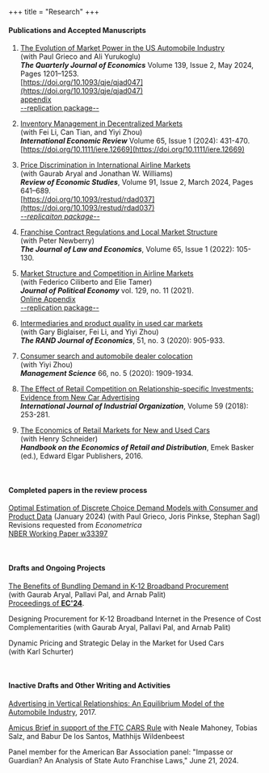 +++
title = "Research"
+++

#### Publications and Accepted Manuscripts

1. [The Evolution of Market Power in the US Automobile Industry](/working_papers/CarMarkupsJuly2023.pdf)  
(with Paul Grieco and Ali Yurukoglu)  
***The Quarterly Journal of Economics*** Volume 139, Issue 2, May 2024, Pages 1201–1253.      
[https://doi.org/10.1093/qje/qjad047](https://doi.org/10.1093/qje/qjad047)  
[appendix](https://oup.silverchair-cdn.com/oup/backfile/Content_public/Journal/qje/PAP/10.1093_qje_qjad047/2/qjad047_online_appendix.pdf?Expires=1711896713&Signature=dqEZUR~z9Mh67TznhUB50prYdePo2mq2ReGJXNVcWjPDBA~fcBCZxo7Lz0xPQbg3B0IBkVHTZRyuNoMl7E4oKxf-Pt2TEsfuE2gBsQk05-ECAiKHeRKSZ4YKb4gJGA~IIbM88Zvyjf7XsBSVb1aZ2nayzzVbzx-QL~mW82231coD89YgmiwQCyzHZgDZuym1~kMJ2DAU~X36~~zVyEOmA5C5GCscMU7CdZF7MM96YRUETT2C2XLPlkeFr4kRxc7auOMdYbUl-awSSh6p8GP7nrZzin8IPg6YaxKC94Qzthk5RSjKDGXmlqStklMyDWviiPi4az~PgsPFiJv7-peoFw__&Key-Pair-Id=APKAIE5G5CRDK6RD3PGA)  
[--replication package--](https://doi.org/10.7910/DVN/CZGOKP)

1. [Inventory Management in Decentralized Markets](/published_papers/inventory_management_2024.pdf)    
(with Fei Li, Can Tian, and Yiyi Zhou)   
***International Economic Review*** Volume 65, Issue 1 (2024): 431-470.  
[https://doi.org/10.1111/iere.12669](https://doi.org/10.1111/iere.12669)


1. [Price Discrimination in International Airline Markets](/published_papers/ACMW_2023.pdf)  
(with Gaurab Aryal and Jonathan W. Williams)   
***Review of Economic Studies***, Volume 91, Issue 2, March 2024, Pages 641–689.    
[https://doi.org/10.1093/restud/rdad037](https://doi.org/10.1093/restud/rdad037)  
[*--replicaiton package--*](https://zenodo.org/record/7392123)  

1. [Franchise Contract Regulations and Local Market Structure](/published_papers/Murry_Newberry_JLE_2022.pdf)  
(with Peter Newberry)  
***The Journal of Law and Economics***, Volume 65, Issue 1 (2022): 105-130.    

1. [Market Structure and Competition in Airline Markets](/published_papers/CMT_JPE_2021.pdf)  
(with Federico Ciliberto and Elie Tamer)  
***Journal of Political Economy***  vol. 129, no. 11 (2021).  
[Online Appendix](/published_papers/CMT_Appendix.pdf)  
[--replication package--](https://www.journals.uchicago.edu/doi/suppl/10.1086/715848)  

1. [Intermediaries and product quality in used car markets](/published_papers/Biglaiser_etal_RAND_2020.pdf)  
(with Gary Biglaiser, Fei Li, and Yiyi Zhou)  
***The RAND Journal of Economics***, 51, no. 3 (2020): 905-933.  

1. [Consumer search and automobile dealer colocation](/published_papers/Murry_Zhou_ManSci_2020.pdf)  
(with Yiyi Zhou)  
***Management Science*** 66, no. 5 (2020): 1909-1934.  

1. [The Effect of Retail Competition on Relationship-specific Investments: Evidence from New Car Advertising](/published_papers/Murry_IJIO_2018.pdf)   
***International Journal of Industrial Organization***, Volume 59 (2018): 253-281.  

1. [The Economics of Retail Markets for New and Used Cars](https://works.bepress.com/henry_schneider/12/)  
(with Henry Schneider)   
***Handbook on the Economics of Retail and Distribution***, Emek Basker (ed.), Edward Elgar Publishers, 2016.  

<br>

#### Completed papers in the review process 

[Optimal Estimation of Discrete Choice Demand Models with Consumer and Product Data](http://joris.pinkse.org/publication/grumps/grumps.pdf) (January 2024)
(with Paul Grieco, Joris Pinkse, Stephan Sagl)  
Revisions requested from *Econometrica*  
[NBER Working Paper w33397](https://www.nber.org/papers/w33397)  


<br>

#### Drafts and Ongoing Projects

[The Benefits of Bundling Demand in K-12 Broadband Procurement](/working_papers/bundling_Feb25.pdf)  
(with Gaurab Aryal, Pallavi Pal, and Arnab Palit)  
[Proceedings of **EC'24**](https://dl.acm.org/doi/10.1145/3670865.3673497).  

Designing Procurement for K-12 Broadband Internet in the Presence of Cost Complementarities
(with Gaurab Aryal, Pallavi Pal, and Arnab Palit)  

Dynamic Pricing and Strategic Delay in the Market for Used Cars  
(with Karl Schurter)  


<br>

#### Inactive Drafts and Other Writing and Activities

[Advertising in Vertical Relationships: An Equilibrium Model of the Automobile Industry](/working_papers/Murry_AdsVertical_2017.pdf), 2017.   
  
[Amicus Brief in support of the FTC CARS Rule](/amicus_cars_rule.pdf)  with Neale Mahoney, Tobias Salz, and Babur De los Santos, Mathhijs Wildenbeest  

Panel member for the American Bar Association panel: "Impasse or Guardian? An Analysis of State Auto Franchise Laws," June 21, 2024. 